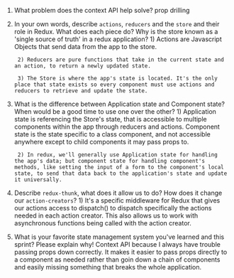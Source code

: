 1. What problem does the context API help solve?
    prop drilling
1. In your own words, describe `actions`, `reducers` and the `store` and their role in Redux. What does each piece do? Why is the store known as a 'single source of truth' in a redux application?
        1) Actions are Javascript Objects that send data from the app to the store.

        2) Reducers are pure functions that take in the current state and an action, to return a newly updated state.

        3) The Store is where the app's state is located. It's the only place that state exists so every component must use actions and reducers to retrieve and update the state.


1. What is the difference between Application state and Component state? When would be a good time to use one over the other?
        1) Application state is referencing the Store's state, that is accessible to multiple components within the app through reducers and actions. Component state is the  state specific to a class component, and not accessible anywhere except to child components it may pass props to.

        2) In redux, we'll generally use Application state for handling the app's data; but component state for handling component's methods, like setting the input of a form to the component's local state, to send that data back to the application's state and update it universally.

1. Describe `redux-thunk`, what does it allow us to do? How does it change our `action-creators`?
        1) It's a specific middleware for Redux that gives our actions access to dispatch() to dispatch specifically the actions needed in each action creator. This also allows us to work with asynchronous functions being called with the action creator.

1. What is your favorite state management system you've learned and this sprint? Please explain why!
        Context API because I always have trouble passing props down correctly. It makes it easier to pass props directly to a component as needed rather than goin down a chain of components and easily missing something that breaks the whole application.
